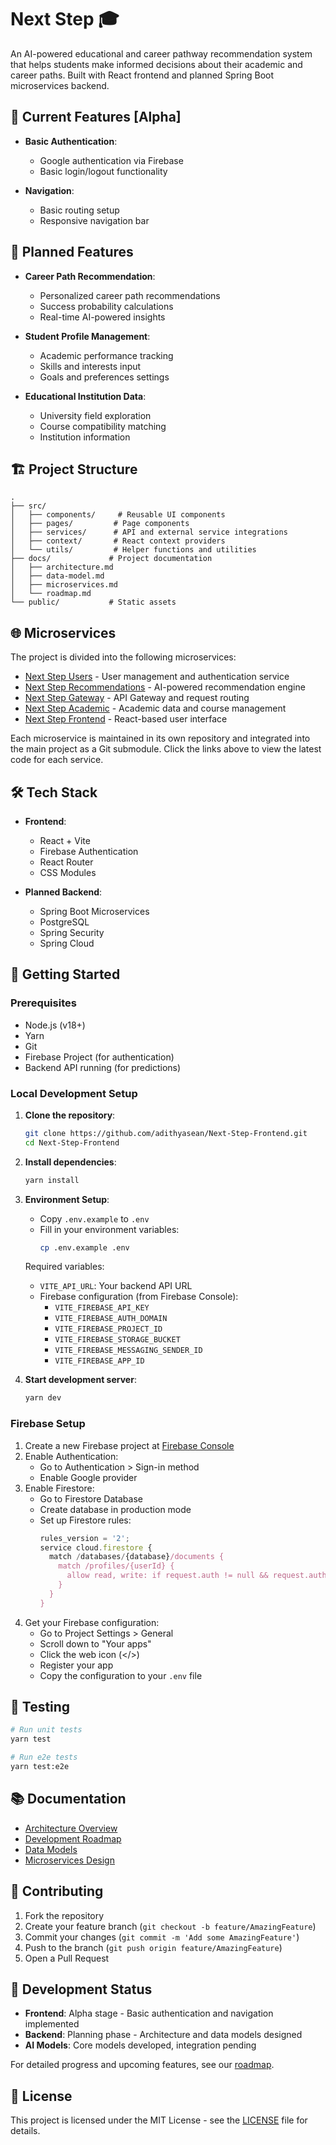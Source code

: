 # Next Step 🎓

An AI-powered educational and career pathway recommendation system that helps students make informed decisions about their academic and career paths. Built with React frontend and planned Spring Boot microservices backend.

## 🌟 Current Features [Alpha]

- **Basic Authentication**:
  - Google authentication via Firebase
  - Basic login/logout functionality

- **Navigation**:
  - Basic routing setup
  - Responsive navigation bar

## 🚀 Planned Features

- **Career Path Recommendation**:
  - Personalized career path recommendations
  - Success probability calculations
  - Real-time AI-powered insights

- **Student Profile Management**:
  - Academic performance tracking
  - Skills and interests input
  - Goals and preferences settings

- **Educational Institution Data**:
  - University field exploration
  - Course compatibility matching
  - Institution information

## 🏗️ Project Structure

```
.
├── src/
│   ├── components/     # Reusable UI components
│   ├── pages/         # Page components
│   ├── services/      # API and external service integrations
│   ├── context/       # React context providers
│   └── utils/         # Helper functions and utilities
├── docs/             # Project documentation
│   ├── architecture.md
│   ├── data-model.md
│   ├── microservices.md
│   └── roadmap.md
└── public/           # Static assets
```

## 🌐 Microservices

The project is divided into the following microservices:

- [Next Step Users](https://github.com/AdithyaSean/next-step-users/tree/main) - User management and authentication service
- [Next Step Recommendations](https://github.com/AdithyaSean/next-step-recommendations/tree/main) - AI-powered recommendation engine
- [Next Step Gateway](https://github.com/AdithyaSean/next-step-gateway/tree/main) - API Gateway and request routing
- [Next Step Academic](https://github.com/AdithyaSean/next-step-academic/tree/main) - Academic data and course management
- [Next Step Frontend](https://github.com/AdithyaSean/next-step-frontend/tree/main) - React-based user interface

Each microservice is maintained in its own repository and integrated into the main project as a Git submodule. Click the links above to view the latest code for each service.

## 🛠️ Tech Stack

- **Frontend**:
  - React + Vite
  - Firebase Authentication
  - React Router
  - CSS Modules

- **Planned Backend**:
  - Spring Boot Microservices
  - PostgreSQL
  - Spring Security
  - Spring Cloud

## 🚀 Getting Started

### Prerequisites
- Node.js (v18+)
- Yarn
- Git
- Firebase Project (for authentication)
- Backend API running (for predictions)

### Local Development Setup

1. **Clone the repository**:
   ```bash
   git clone https://github.com/adithyasean/Next-Step-Frontend.git
   cd Next-Step-Frontend
   ```

2. **Install dependencies**:
   ```bash
   yarn install
   ```

3. **Environment Setup**:
   - Copy `.env.example` to `.env`
   - Fill in your environment variables:
     ```bash
     cp .env.example .env
     ```
   Required variables:
   - `VITE_API_URL`: Your backend API URL
   - Firebase configuration (from Firebase Console):
     - `VITE_FIREBASE_API_KEY`
     - `VITE_FIREBASE_AUTH_DOMAIN`
     - `VITE_FIREBASE_PROJECT_ID`
     - `VITE_FIREBASE_STORAGE_BUCKET`
     - `VITE_FIREBASE_MESSAGING_SENDER_ID`
     - `VITE_FIREBASE_APP_ID`

4. **Start development server**:
   ```bash
   yarn dev
   ```

### Firebase Setup

1. Create a new Firebase project at [Firebase Console](https://console.firebase.google.com)
2. Enable Authentication:
   - Go to Authentication > Sign-in method
   - Enable Google provider
3. Enable Firestore:
   - Go to Firestore Database
   - Create database in production mode
   - Set up Firestore rules:
     ```javascript
     rules_version = '2';
     service cloud.firestore {
       match /databases/{database}/documents {
         match /profiles/{userId} {
           allow read, write: if request.auth != null && request.auth.uid == userId;
         }
       }
     }
     ```
4. Get your Firebase configuration:
   - Go to Project Settings > General
   - Scroll down to "Your apps"
   - Click the web icon (</>)
   - Register your app
   - Copy the configuration to your `.env` file

## 🧪 Testing

```bash
# Run unit tests
yarn test

# Run e2e tests
yarn test:e2e
```

## 📚 Documentation

- [Architecture Overview](docs/architecture.md)
- [Development Roadmap](docs/roadmap.md)
- [Data Models](docs/data-model.md)
- [Microservices Design](docs/microservices.md)

## 🤝 Contributing

1. Fork the repository
2. Create your feature branch (`git checkout -b feature/AmazingFeature`)
3. Commit your changes (`git commit -m 'Add some AmazingFeature'`)
4. Push to the branch (`git push origin feature/AmazingFeature`)
5. Open a Pull Request

## 📝 Development Status

- **Frontend**: Alpha stage - Basic authentication and navigation implemented
- **Backend**: Planning phase - Architecture and data models designed
- **AI Models**: Core models developed, integration pending

For detailed progress and upcoming features, see our [roadmap](docs/roadmap.md).

## 📄 License

This project is licensed under the MIT License - see the [LICENSE](LICENSE) file for details.
